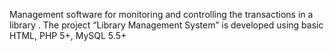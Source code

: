 Management software for monitoring and controlling the transactions in a library . The project “Library Management System” is developed using basic HTML, PHP 5+, MySQL 5.5+